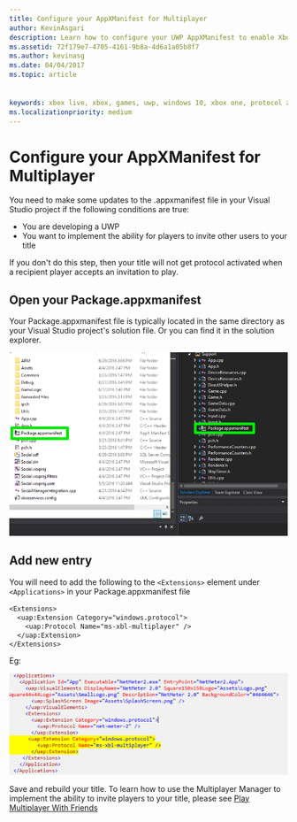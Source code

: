 ```yaml
---
title: Configure your AppXManifest for Multiplayer
author: KevinAsgari
description: Learn how to configure your UWP AppXManifest to enable Xbox Live multiplayer invites.
ms.assetid: 72f179e7-4705-4161-9b8a-4d6a1a05b8f7
ms.author: kevinasg
ms.date: 04/04/2017
ms.topic: article


keywords: xbox live, xbox, games, uwp, windows 10, xbox one, protocol activation, multiplayer
ms.localizationpriority: medium
---
```


# Configure your AppXManifest for Multiplayer

You need to make some updates to the .appxmanifest file in your Visual Studio project if the following conditions are true:
- You are developing a UWP
- You want to implement the ability for players to invite other users to your title

If you don't do this step, then your title will not get  protocol activated when a recipient player accepts an invitation to play.

## Open your Package.appxmanifest

Your Package.appxmanifest file is typically located in the same directory as your Visual Studio project's solution file.  Or you can find it in the solution explorer.

![](../../images/multiplayer/multiplayer_open_appxmanifest.png)

## Add new entry

You will need to add the following to the ```<Extensions>``` element under ```<Applications>``` in your Package.appxmanifest file

```
<Extensions>
  <uap:Extension Category="windows.protocol">
    <uap:Protocol Name="ms-xbl-multiplayer" />
  </uap:Extension>
</Extensions>
```

Eg:

![](../../images/multiplayer/multiplayer_appxmanifest_changes.png)

Save and rebuild your title.  To learn how to use the Multiplayer Manager to implement the ability to invite players to your title, please see [Play Multiplayer With Friends](../multiplayer-manager/play-multiplayer-with-friends.md)
